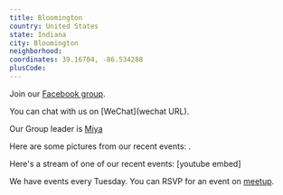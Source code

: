```yaml
---
title: Bloomington
country: United States
state: Indiana
city: Bloomington
neighborhood: 
coordinates: 39.16704, -86.534288
plusCode:
---
```

Join our [Facebook group](https://www.facebook.com/groups/free.code.camp.bloomington.in).

You can chat with us on [WeChat](wechat URL).

Our Group leader is [Miya](freecodecamp.org/miya)

Here are some pictures from our recent events:
![]().

Here's a stream of one of our recent events:
[youtube embed]

We have events every Tuesday. You can RSVP for an event on [meetup](meetupurl).

